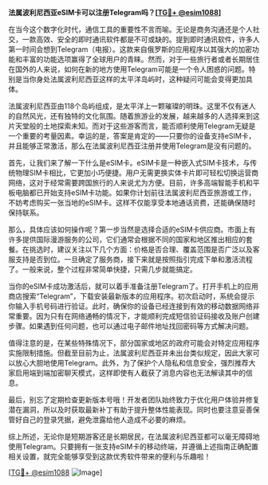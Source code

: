 **法属波利尼西亚eSIM卡可以注册Telegram吗？[[TG💪+ @esim1088](https://t.me/s/esim1088)]**

在当今这个数字化时代，通信工具的重要性不言而喻。无论是商务沟通还是个人社交，一款高效、安全的即时通讯软件都是不可或缺的。提到即时通讯软件，许多人第一时间会想到Telegram（电报）。这款来自俄罗斯的应用程序以其强大的加密功能和丰富的功能选项赢得了全球用户的青睐。然而，对于一些旅行者或者长期居住在国外的人来说，如何在新的地方使用Telegram可能是一个令人困惑的问题。特别是当你身处法属波利尼西亚这样的太平洋岛屿时，这种疑问可能会变得更加具体。

法属波利尼西亚由118个岛屿组成，是太平洋上一颗璀璨的明珠。这里不仅有迷人的自然风光，还有独特的文化氛围。随着旅游业的发展，越来越多的人选择来到这片天堂般的土地探索未知。而对于这些游客而言，能否顺利使用Telegram无疑是一个重要的考量因素。幸运的是，答案是肯定的——只要你的设备支持eSIM卡，并且能够正常激活，那么在法属波利尼西亚注册并使用Telegram是没有问题的。

首先，让我们来了解一下什么是eSIM卡。eSIM卡是一种嵌入式SIM卡技术，与传统物理SIM卡相比，它更加小巧便捷。用户无需更换实体卡片即可轻松切换运营商网络，这对于经常需要跨国旅行的人来说尤为方便。目前，许多高端智能手机和平板电脑都已开始支持eSIM卡功能。如果你计划前往法属波利尼西亚旅游或工作，不妨考虑购买一张当地的eSIM卡。这样不仅能享受本地通话资费，还能确保随时保持联系。

那么，具体应该如何操作呢？第一步当然是选择合适的eSIM卡供应商。市面上有许多提供国际漫游服务的公司，它们通常会根据不同的国家和地区推出相应的套餐。在挑选时，建议关注以下几个方面：价格是否合理、覆盖范围是否广泛以及客服支持是否到位。一旦确定了服务商，接下来就是按照指引完成下单和激活流程了。一般来说，整个过程非常简单快捷，只需几步就能搞定。

当你的eSIM卡成功激活后，就可以着手准备注册Telegram了。打开手机上的应用商店搜索“Telegram”，下载安装最新版本的应用程序。初次启动时，系统会提示你输入手机号码进行验证。此时，确保你的设备已经连接到有效的移动数据网络非常重要。因为只有在网络通畅的情况下，才能顺利完成短信验证码接收及账户创建步骤。如果遇到任何问题，也可以通过电子邮件地址找回密码等方式解决问题。

值得注意的是，在某些特殊情况下，部分国家或地区的政府可能会对特定应用程序实施限制措施。但截至目前为止，法属波利尼西亚并未出台类似规定，因此大家可以放心大胆地使用Telegram。此外，为了保护个人隐私和信息安全，强烈推荐大家启用端到端加密聊天模式，这样即使有人截获了消息内容也无法解读其中的信息。

最后，别忘了定期检查更新版本号哦！开发者团队始终致力于优化用户体验并修复潜在漏洞，所以及时获取最新补丁有助于提升整体性能表现。同时也要注意妥善保管好自己的登录凭据，避免泄露给他人造成不必要的麻烦。

综上所述，无论你是短期游客还是长期居民，在法属波利尼西亚都可以毫无障碍地使用Telegram。只要拥有一张支持eSIM卡的移动终端，并遵循上述指南正确配置相关设置，就完全能够享受到这款优秀软件带来的便利与乐趣啦！

[[TG💪+ @esim1088](https://t.me/s/esim1088) ![Image](https://i.postimg.cc/4NQfJmqS/Snipaste-2025-05-13-00-14-12.png)]